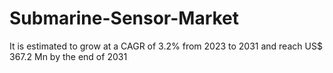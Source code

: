 # Submarine-Sensor-Market
It is estimated to grow at a CAGR of 3.2% from 2023 to 2031 and reach US$ 367.2 Mn by the end of 2031
